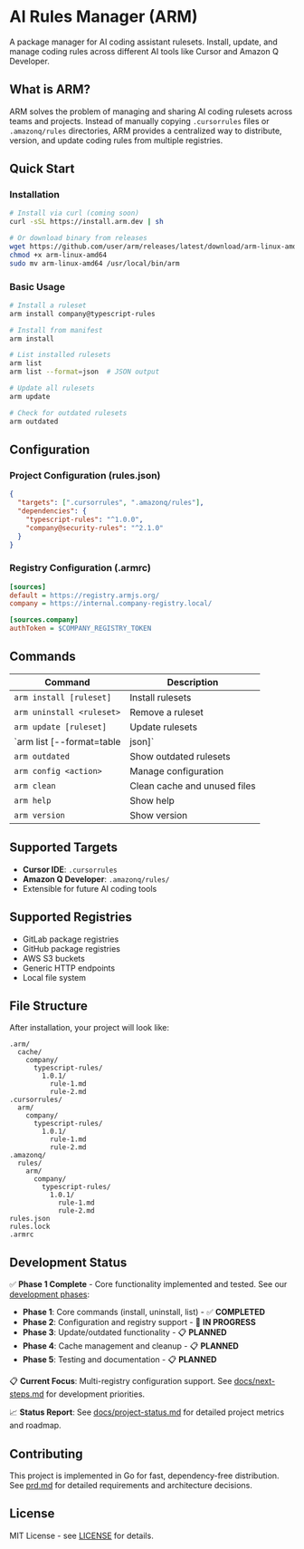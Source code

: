 # AI Rules Manager (ARM)

A package manager for AI coding assistant rulesets. Install, update, and manage coding rules across different AI tools like Cursor and Amazon Q Developer.

## What is ARM?

ARM solves the problem of managing and sharing AI coding rulesets across teams and projects. Instead of manually copying `.cursorrules` files or `.amazonq/rules` directories, ARM provides a centralized way to distribute, version, and update coding rules from multiple registries.

## Quick Start

### Installation

```bash
# Install via curl (coming soon)
curl -sSL https://install.arm.dev | sh

# Or download binary from releases
wget https://github.com/user/arm/releases/latest/download/arm-linux-amd64
chmod +x arm-linux-amd64
sudo mv arm-linux-amd64 /usr/local/bin/arm
```

### Basic Usage

```bash
# Install a ruleset
arm install company@typescript-rules

# Install from manifest
arm install

# List installed rulesets
arm list
arm list --format=json  # JSON output

# Update all rulesets
arm update

# Check for outdated rulesets
arm outdated
```

## Configuration

### Project Configuration (rules.json)

```json
{
  "targets": [".cursorrules", ".amazonq/rules"],
  "dependencies": {
    "typescript-rules": "^1.0.0",
    "company@security-rules": "^2.1.0"
  }
}
```

### Registry Configuration (.armrc)

```ini
[sources]
default = https://registry.armjs.org/
company = https://internal.company-registry.local/

[sources.company]
authToken = $COMPANY_REGISTRY_TOKEN
```

## Commands

| Command | Description |
|---------|-------------|
| `arm install [ruleset]` | Install rulesets |
| `arm uninstall <ruleset>` | Remove a ruleset |
| `arm update [ruleset]` | Update rulesets |
| `arm list [--format=table|json]` | List installed rulesets |
| `arm outdated` | Show outdated rulesets |
| `arm config <action>` | Manage configuration |
| `arm clean` | Clean cache and unused files |
| `arm help` | Show help |
| `arm version` | Show version |

## Supported Targets

- **Cursor IDE**: `.cursorrules`
- **Amazon Q Developer**: `.amazonq/rules/`
- Extensible for future AI coding tools

## Supported Registries

- GitLab package registries
- GitHub package registries
- AWS S3 buckets
- Generic HTTP endpoints
- Local file system

## File Structure

After installation, your project will look like:

```
.arm/
  cache/
    company/
      typescript-rules/
        1.0.1/
          rule-1.md
          rule-2.md
.cursorrules/
  arm/
    company/
      typescript-rules/
        1.0.1/
          rule-1.md
          rule-2.md
.amazonq/
  rules/
    arm/
      company/
        typescript-rules/
          1.0.1/
            rule-1.md
            rule-2.md
rules.json
rules.lock
.armrc
```

## Development Status

✅ **Phase 1 Complete** - Core functionality implemented and tested. See our [development phases](docs/prd.md#timeline):

- **Phase 1**: Core commands (install, uninstall, list) - ✅ **COMPLETED**
- **Phase 2**: Configuration and registry support - 🚧 **IN PROGRESS**
- **Phase 3**: Update/outdated functionality - 📋 **PLANNED**
- **Phase 4**: Cache management and cleanup - 📋 **PLANNED**
- **Phase 5**: Testing and documentation - 📋 **PLANNED**

📋 **Current Focus**: Multi-registry configuration support. See [docs/next-steps.md](docs/next-steps.md) for development priorities.

📈 **Status Report**: See [docs/project-status.md](docs/project-status.md) for detailed project metrics and roadmap.

## Contributing

This project is implemented in Go for fast, dependency-free distribution. See [prd.md](prd.md) for detailed requirements and architecture decisions.

## License

MIT License - see [LICENSE](LICENSE) for details.
